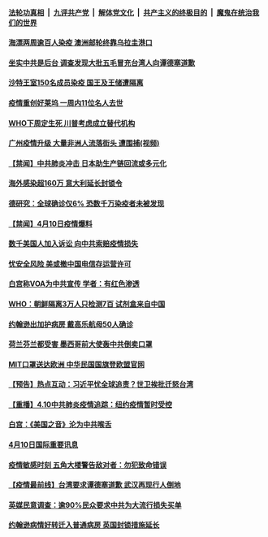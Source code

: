####  [法轮功真相](../../../../basic/blob/master/README.md?t=04111601) &nbsp;|&nbsp; [九评共产党](../../../../9ping.md/blob/master/README.md?t=04111601) &nbsp;|&nbsp; [解体党文化](../../../../jtdwh.md/blob/master/README.md?t=04111601)  &nbsp;|&nbsp; [共产主义的终极目的](../../../../gczydzjmd.md/blob/master/README.md?t=04111601) &nbsp;|&nbsp; [魔鬼在统治我们的世界](../../../../mgztzwmdsj.md/blob/master/README.md?t=04111601) 

#### [海漂两周逾百人染疫 澳洲邮轮终靠乌拉圭港口](../pages/prog202/a102820766.md?t=04111601) 

#### [坐实中共是后台  调查发现大批五毛冒充台湾人向谭德塞道歉](../pages/prog202/a102820711.md?t=04111601) 

#### [沙特王室150名成员染疫 国王及王储遭隔离](../pages/prog202/a102820696.md?t=04111601) 

#### [疫情重创好莱坞 一周内11位名人去世](../pages/prog202/a102820694.md?t=04111601) 

#### [WHO下周定生死 川普考虑成立替代机构](../pages/prog202/a102820674.md?t=04111601) 

#### [广州疫情升级 大量非洲人流落街头 遭围捕(视频)](../pages/prog202/a102820169.md?t=04111601) 



#### [【禁闻】中共肺炎冲击 日本助生产链回流或多元化](../pages/prog202/a102820554.md?t=04111601) 

#### [海外感染超160万 意大利延长封锁令](../pages/prog202/a102820516.md?t=04111601) 

#### [德研究：全球确诊仅6%  恐数千万染疫者未被发现](../pages/prog202/a102820470.md?t=04111601) 

#### [【禁闻】4月10日疫情爆料](../pages/prog202/a102820432.md?t=04111601) 

#### [数千美国人加入诉讼 向中共索赔疫情损失](../pages/prog202/a102820375.md?t=04111601) 


#### [忧安全风险 美或撤中国电信存运营许可](../pages/prog202/a102820327.md?t=04111601) 

#### [白宫称VOA为中共宣传 学者：有红色渗透](../pages/prog202/a102820288.md?t=04111601) 

#### [WHO：朝鲜隔离3万人只检测7百 试剂盒来自中国](../pages/prog202/a102820285.md?t=04111601) 

#### [约翰逊出加护病房 戴高乐航母50人确诊](../pages/prog202/a102820311.md?t=04111601) 

#### [荷兰芬兰都受害 墨西哥前大使轰中共倒卖口罩](../pages/prog202/a102820304.md?t=04111601) 

#### [MIT口罩送达欧洲 中华民国国旗登欧盟官网](../pages/prog202/a102820298.md?t=04111601) 

#### [【预告】热点互动：习近平忧全球追责？世卫挨批迁怒台湾](../pages/prog202/a102820276.md?t=04111601) 


#### [【重播】4.10中共肺炎疫情追踪：纽约疫情暂时受控](../pages/prog202/a102820204.md?t=04111601) 

#### [白宫：《美国之音》沦为中共喉舌](../pages/prog202/a102820130.md?t=04111601) 

#### [4月10日国际重要讯息](../pages/prog202/a102820108.md?t=04111601) 

#### [疫情敏感时刻 五角大楼警告敌对者：勿犯致命错误](../pages/prog202/a102819883.md?t=04111601) 

#### [【疫情最前线】台湾要求谭德塞道歉 武汉再现行人倒地](../pages/prog202/a102819848.md?t=04111601) 

#### [英媒民意调查：逾90%民众要求中共为大流行损失买单](../pages/prog202/a102819860.md?t=04111601) 


#### [约翰逊病情好转迁入普通病房 英国封锁措施延长](../pages/prog202/a102819703.md?t=04111601) 

